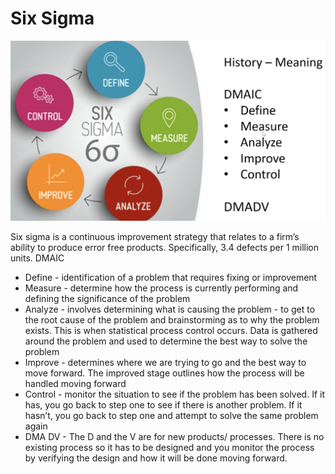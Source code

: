 # Six Sigma

![Screenshot 2024-05-24 at 3.44.00 PM.png](Six%20Sigma%2000a3a0994e224eb0a675a7a2618d2472/Screenshot_2024-05-24_at_3.44.00_PM.png)

Six sigma is a continuous improvement strategy that relates to a firm’s ability to produce error free products. Specifically, 3.4 defects per 1 million units. DMAIC

- Define - identification of a problem that requires fixing or improvement
- Measure - determine how the process is currently performing and defining the significance of the problem
- Analyze - involves determining what is causing the problem - to get to the root cause of the problem and brainstorming as to why the problem exists. This is when statistical process control occurs. Data is gathered around the problem and used to determine the best way to solve the problem
- Improve - determines where we are trying to go and the best way to move forward. The improved stage outlines how the process will be handled moving forward
- Control - monitor the situation to see if the problem has been solved. If it has, you go back to step one to see if there is another problem. If it hasn’t, you go back to step one and attempt to solve the same problem again
- DMA DV - The D and the V are for new products/ processes. There is no existing process so it has to be designed and you monitor the process by verifying the design and how it will be done moving forward.